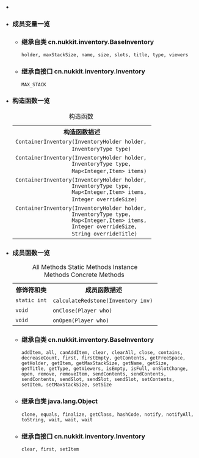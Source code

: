 <div class="summary">
<ul class="blockList">
<li class="blockList">  
<li class="blockList"><a name="field.summary">
<!--   -->
</a>
<h3>成员变量一览</h3>
<ul class="blockList">
<li class="blockList"><a name="fields.inherited.from.class.cn.nukkit.inventory.BaseInventory">
<!--   -->
</a>
<h3>继承自类 cn.nukkit.inventory.<a  title="class in cn.nukkit.inventory">BaseInventory</a></h3>
<code><a >holder</a>, <a >maxStackSize</a>, <a >name</a>, <a >size</a>, <a >slots</a>, <a >title</a>, <a >type</a>, <a >viewers</a></code></li>
</ul>
<ul class="blockList">
<li class="blockList"><a name="fields.inherited.from.class.cn.nukkit.inventory.Inventory">
<!--   -->
</a>
<h3>继承自接口 cn.nukkit.inventory.<a  title="interface in cn.nukkit.inventory">Inventory</a></h3>
<code><a >MAX_STACK</a></code></li>
</ul>
</li>
</ul>
<!-- ======== CONSTRUCTOR SUMMARY ======== -->
<ul class="blockList">
<li class="blockList"><a name="constructor.summary">
<!--   -->
</a>
<h3>构造函数一览</h3>
<table class="memberSummary" border="0" cellpadding="3" cellspacing="0" summary="Constructor Summary table, listing constructors, and an explanation">
<caption><span>构造函数</span><span class="tabEnd"> </span></caption>
<tr>
<th>构造函数描述</th>
</tr>
<tr class="altColor">
<td class="colOne"><code><span class="memberNameLink"><a >ContainerInventory</a></span>(<a  title="interface in cn.nukkit.inventory">InventoryHolder</a> holder,
                  <a  title="enum in cn.nukkit.inventory">InventoryType</a> type)</code> </td>
</tr>
<tr class="rowColor">
<td class="colOne"><code><span class="memberNameLink"><a >ContainerInventory</a></span>(<a  title="interface in cn.nukkit.inventory">InventoryHolder</a> holder,
                  <a  title="enum in cn.nukkit.inventory">InventoryType</a> type,
                  <a  title="class or interface in java.util">Map</a>&lt;<a  title="class or interface in java.lang">Integer</a>,<a  title="class in cn.nukkit.item">Item</a>&gt; items)</code> </td>
</tr>
<tr class="altColor">
<td class="colOne"><code><span class="memberNameLink"><a >ContainerInventory</a></span>(<a  title="interface in cn.nukkit.inventory">InventoryHolder</a> holder,
                  <a  title="enum in cn.nukkit.inventory">InventoryType</a> type,
                  <a  title="class or interface in java.util">Map</a>&lt;<a  title="class or interface in java.lang">Integer</a>,<a  title="class in cn.nukkit.item">Item</a>&gt; items,
                  <a  title="class or interface in java.lang">Integer</a> overrideSize)</code> </td>
</tr>
<tr class="rowColor">
<td class="colOne"><code><span class="memberNameLink"><a >ContainerInventory</a></span>(<a  title="interface in cn.nukkit.inventory">InventoryHolder</a> holder,
                  <a  title="enum in cn.nukkit.inventory">InventoryType</a> type,
                  <a  title="class or interface in java.util">Map</a>&lt;<a  title="class or interface in java.lang">Integer</a>,<a  title="class in cn.nukkit.item">Item</a>&gt; items,
                  <a  title="class or interface in java.lang">Integer</a> overrideSize,
                  <a  title="class or interface in java.lang">String</a> overrideTitle)</code> </td>
</tr>
</table>
</li>
</ul>
<!-- ========== METHOD SUMMARY =========== -->
<ul class="blockList">
<li class="blockList"><a name="method.summary">
<!--   -->
</a>
<h3>成员函数一览</h3>
<table class="memberSummary" border="0" cellpadding="3" cellspacing="0" summary="Method Summary table, listing methods, and an explanation">
<caption><span id="t0" class="activeTableTab"><span>All Methods</span><span class="tabEnd"> </span></span><span id="t1" class="tableTab"><span><a >Static Methods</a></span><span class="tabEnd"> </span></span><span id="t2" class="tableTab"><span><a >Instance Methods</a></span><span class="tabEnd"> </span></span><span id="t4" class="tableTab"><span><a >Concrete Methods</a></span><span class="tabEnd"> </span></span></caption>
<tr>
<th>修饰符和类</th>
<th>成员函数描述</th>
</tr>
<tr id="i0" class="altColor">
<td class="colFirst"><code>static int</code></td>
<td class="colLast"><code><span class="memberNameLink"><a >calculateRedstone</a></span>(<a  title="interface in cn.nukkit.inventory">Inventory</a> inv)</code> </td>
</tr>
<tr id="i1" class="rowColor">
<td class="colFirst"><code>void</code></td>
<td class="colLast"><code><span class="memberNameLink"><a >onClose</a></span>(<a  title="class in cn.nukkit">Player</a> who)</code> </td>
</tr>
<tr id="i2" class="altColor">
<td class="colFirst"><code>void</code></td>
<td class="colLast"><code><span class="memberNameLink"><a >onOpen</a></span>(<a  title="class in cn.nukkit">Player</a> who)</code> </td>
</tr>
</table>
<ul class="blockList">
<li class="blockList"><a name="methods.inherited.from.class.cn.nukkit.inventory.BaseInventory">
<!--   -->
</a>
<h3>继承自类 cn.nukkit.inventory.<a  title="class in cn.nukkit.inventory">BaseInventory</a></h3>
<code><a >addItem</a>, <a >all</a>, <a >canAddItem</a>, <a >clear</a>, <a >clearAll</a>, <a >close</a>, <a >contains</a>, <a >decreaseCount</a>, <a >first</a>, <a >firstEmpty</a>, <a >getContents</a>, <a >getFreeSpace</a>, <a >getHolder</a>, <a >getItem</a>, <a >getMaxStackSize</a>, <a >getName</a>, <a >getSize</a>, <a >getTitle</a>, <a >getType</a>, <a >getViewers</a>, <a >isEmpty</a>, <a >isFull</a>, <a >onSlotChange</a>, <a >open</a>, <a >remove</a>, <a >removeItem</a>, <a >sendContents</a>, <a >sendContents</a>, <a >sendContents</a>, <a >sendSlot</a>, <a >sendSlot</a>, <a >sendSlot</a>, <a >setContents</a>, <a >setItem</a>, <a >setMaxStackSize</a>, <a >setSize</a></code></li>
</ul>
<ul class="blockList">
<li class="blockList"><a name="methods.inherited.from.class.java.lang.Object">
<!--   -->
</a>
<h3>继承自类 java.lang.<a  title="class or interface in java.lang">Object</a></h3>
<code><a  title="class or interface in java.lang">clone</a>, <a  title="class or interface in java.lang">equals</a>, <a  title="class or interface in java.lang">finalize</a>, <a  title="class or interface in java.lang">getClass</a>, <a  title="class or interface in java.lang">hashCode</a>, <a  title="class or interface in java.lang">notify</a>, <a  title="class or interface in java.lang">notifyAll</a>, <a  title="class or interface in java.lang">toString</a>, <a  title="class or interface in java.lang">wait</a>, <a  title="class or interface in java.lang">wait</a>, <a  title="class or interface in java.lang">wait</a></code></li>
</ul>
<ul class="blockList">
<li class="blockList"><a name="methods.inherited.from.class.cn.nukkit.inventory.Inventory">
<!--   -->
</a>
<h3>继承自接口 cn.nukkit.inventory.<a  title="interface in cn.nukkit.inventory">Inventory</a></h3>
<code><a >clear</a>, <a >first</a>, <a >setItem</a></code></li>
</ul>
</li>
</ul>
</li>
</ul>
</div>
